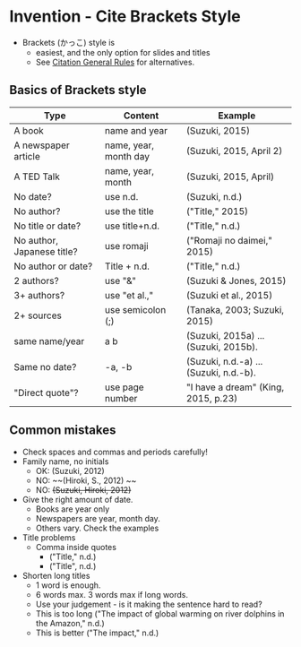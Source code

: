 # Invention - Cite Brackets Style
* Brackets (かっこ) style is 
    * easiest, and the only option for slides and titles
    * See [Citation General Rules](Invention-CitationAndReferencesGeneralRules) for alternatives. 

## Basics of Brackets style

|Type                |Content                |Example
|---                 |---                    |---
|A book              |name and year          |(Suzuki, 2015)
|A newspaper article |name, year, month day  |(Suzuki, 2015, April 2)
|A TED Talk          |name, year, month      |(Suzuki, 2015, April)
|No date?            |use n.d.               |(Suzuki, n.d.)
|No author?          |use the title          |("Title," 2015)
|No title or date?   |use title+n.d.         |("Title," n.d.)
|No author, Japanese title?     |use romaji  |("Romaji no daimei," 2015)
|No author or date?  |Title + n.d.           |("Title," n.d.)
|2 authors?          |use "&"                |(Suzuki & Jones, 2015)
|3+ authors?         |use "et al.,"          |(Suzuki et al., 2015)
|2+ sources          |use semicolon (;)      |(Tanaka, 2003; Suzuki, 2015)
|same name/year      |a b                    |(Suzuki, 2015a) ... (Suzuki, 2015b).
|Same no date?       |-a, -b                 |(Suzuki, n.d.-a) ... (Suzuki, n.d.-b).
|"Direct quote"?     |use page number        |"I have a dream" (King, 2015, p.23)


## Common mistakes
* Check spaces and commas and periods carefully!
* Family name, no initials
    * OK: (Suzuki, 2012) 
    * NO: ~~(Hiroki, S., 2012) ~~   
    * NO: ~~(Suzuki, Hiroki, 2012)~~
* Give the right amount of date. 
    * Books are year only
    * Newspapers are year, month day. 
    * Others vary. Check the examples
* Title problems
    * Comma inside quotes
        * ("Title," n.d.)
        * ("Title", n.d.)
* Shorten long titles 
    * 1 word is enough. 
    * 6 words max. 3 words max if long words. 
    * Use your judgement - is it making the sentence hard to read?
    * This is too long ("The impact of global warming on river dolphins in the Amazon," n.d.)
    * This is better ("The impact," n.d.) 